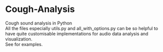 # Cough-Analysis
Cough sound analysis in Python <br>
All the files especially utils.py and all_with_options.py can be so helpful to have quite customisable implementations for audio data analysis and visualization. <br>
See  for examples.
